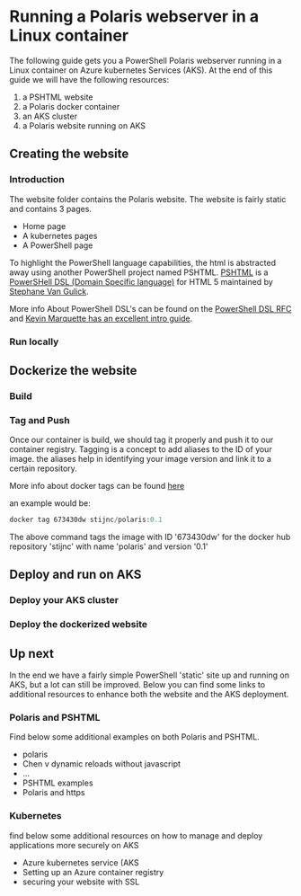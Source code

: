 # Running a Polaris webserver in a Linux container

The following guide gets you a PowerShell Polaris webserver running in a Linux container on Azure kubernetes Services (AKS).
At the end of this guide we will have the following resources:

1. a PSHTML website
2. a Polaris docker container
3. an AKS cluster
4. a Polaris website running on AKS

## Creating the website

### Introduction

The website folder contains the Polaris website.
The website is fairly static and contains 3 pages.

- Home page
- A kubernetes pages
- A PowerShell page



To highlight the PowerShell language capabilities, the html is abstracted away using another PowerShell project named PSHTML.
[PSHTML](https://github.com/Stephanevg/PSHTML) is a [PowerSHell DSL (Domain Specific language)](https://en.wikipedia.org/wiki/Domain-specific_language) for HTML 5 maintained by [Stephane Van Gulick](https://github.com/Stephanevg).

More info About PowerShell DSL's can be found on the [PowerShell DSL RFC](https://github.com/PowerShell/PowerShell-RFC/blob/master/3-Experimental/RFC0017-Domain-Specific-Language-Specifications.md) and [Kevin Marquette has an excellent intro guide](https://kevinmarquette.github.io/2017-02-26-Powershell-DSL-intro-to-domain-specific-languages-part-1/).


### Run locally


## Dockerize the website

### Build


### Tag and Push

Once our container is build, we should tag it properly and push it to our container registry.
Tagging is a concept to add aliases to the ID of your image.
the aliases help in identifying your image version and link it to a certain repository.

More info about docker tags can be found [here](https://docs.docker.com/engine/reference/commandline/tag/)

an example would be:

``` PowerShell
docker tag 673430dw stijnc/polaris:0.1
```
The above command tags the image with ID '673430dw' for the docker hub repository 'stijnc' with name 'polaris' and version '0.1'



## Deploy and run on AKS

### Deploy your AKS cluster

### Deploy the dockerized website


## Up next

In the end we have a fairly simple PowerShell 'static' site up and running on AKS, but a lot can still be improved.
Below you can find some links to additional resources to enhance both the website and the AKS deployment.

### Polaris and PSHTML

Find below some additional examples on both Polaris and PSHTML.

- polaris
- Chen v dynamic reloads without javascript
- ...
- PSHTML examples
- Polaris and https

### Kubernetes
find below some additional resources on how to manage and deploy applications more securely on AKS
- Azure kubernetes service (AKS
- Setting up an Azure container registry
- securing your website with SSL